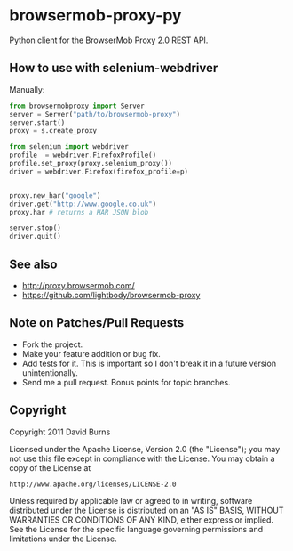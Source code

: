 browsermob-proxy-py
===================

Python client for the BrowserMob Proxy 2.0 REST API.



How to use with selenium-webdriver
----------------------------------

Manually:

``` python 
from browsermobproxy import Server
server = Server("path/to/browsermob-proxy")
server.start()
proxy = s.create_proxy

from selenium import webdriver
profile  = webdriver.FirefoxProfile()
profile.set_proxy(proxy.selenium_proxy())
driver = webdriver.Firefox(firefox_profile=p)


proxy.new_har("google")
driver.get("http://www.google.co.uk")
proxy.har # returns a HAR JSON blob

server.stop()
driver.quit()

```



See also
--------

* http://proxy.browsermob.com/
* https://github.com/lightbody/browsermob-proxy

Note on Patches/Pull Requests
-----------------------------

* Fork the project.
* Make your feature addition or bug fix.
* Add tests for it. This is important so I don't break it in a
  future version unintentionally.
* Send me a pull request. Bonus points for topic branches.

Copyright
---------

Copyright 2011 David Burns 

Licensed under the Apache License, Version 2.0 (the "License");
you may not use this file except in compliance with the License.
You may obtain a copy of the License at

    http://www.apache.org/licenses/LICENSE-2.0

Unless required by applicable law or agreed to in writing, software
distributed under the License is distributed on an "AS IS" BASIS,
WITHOUT WARRANTIES OR CONDITIONS OF ANY KIND, either express or implied.
See the License for the specific language governing permissions and
limitations under the License.


